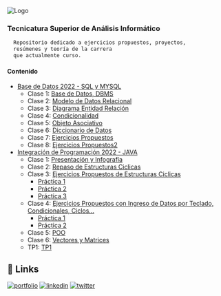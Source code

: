 
![Logo](http://irso.edu.ar/wp-content/uploads/2015/11/logo_normal.png)

### Tecnicatura Superior de Análisis Informático


```bash
  Repositorio dedicado a ejercicios propuestos, proyectos, 
  resúmenes y teoría de la carrera
  que actualmente curso.
```

#### Contenido

 - [Base de Datos 2022 - SQL y MYSQL](https://github.com/JhoannaCRossi/IRSO/tree/master/base_de_datos)
      - Clase 1: [Base de Datos, DBMS](https://github.com/JhoannaCRossi/IRSO/blob/master/base_de_datos/clase1/baseDeDatosClase1.svg)
      - Clase 2: [Modelo de Datos Relacional](https://github.com/JhoannaCRossi/IRSO/blob/master/base_de_datos/clase2/clase2.txt)
      - Clase 3: [Diagrama Entidad Relación](https://github.com/JhoannaCRossi/IRSO/blob/master/base_de_datos/clase3/Clase3.txt)
      - Clase 4: [Condicionalidad](https://github.com/JhoannaCRossi/IRSO/blob/master/base_de_datos/clase4/Clase4.txt)
      - Clase 5: [Objeto Asociativo](https://github.com/JhoannaCRossi/IRSO/blob/master/base_de_datos/clase5/Clase5.txt)
      - Clase 6: [Diccionario de Datos](https://github.com/JhoannaCRossi/IRSO/blob/master/base_de_datos/clase6/Clase6.txt)
      - Clase 7: [Ejercicios Propuestos](https://github.com/JhoannaCRossi/IRSO/tree/master/base_de_datos/clase7)
      - Clase 8: [Ejercicios Propuestos2](https://github.com/JhoannaCRossi/IRSO/tree/master/base_de_datos/clase8)
 - [Integración de Programación 2022 - JAVA](https://github.com/JhoannaCRossi/IRSO/tree/master/integracion_de_programacion)
      - Clase 1: [Presentación y Infografía](https://github.com/JhoannaCRossi/IRSO/tree/master/integracion_de_programacion/ClassFirst/resumeClass1.txt)
      - Clase 2: [Repaso de Estructuras Ciclicas](https://github.com/JhoannaCRossi/IRSO/blob/master/integracion_de_programacion/ClassSecond/resumeClass2.txt)
      - Clase 3: [Ejercicios Propuestos de Estructuras Ciclicas](https://github.com/JhoannaCRossi/IRSO/tree/master/integracion_de_programacion/ClassThree/src)
         - [Práctica 1](https://github.com/JhoannaCRossi/IRSO/tree/master/integracion_de_programacion/ClassThree/src/practice1)
         - [Práctica 2](https://github.com/JhoannaCRossi/IRSO/tree/master/integracion_de_programacion/ClassThree/src/practice2) 
         - [Práctica 3](https://github.com/JhoannaCRossi/IRSO/tree/master/integracion_de_programacion/ClassThree/src/practice3)
      - Clase 4: [Ejercicios Propuestos con Ingreso de Datos por Teclado, Condicionales, Ciclos...](https://github.com/JhoannaCRossi/IRSO/tree/master/integracion_de_programacion/ClassFour/src)
         - [Práctica 1](https://github.com/JhoannaCRossi/IRSO/tree/master/integracion_de_programacion/ClassFour/src/practice1)
         - [Práctica 2](https://github.com/JhoannaCRossi/IRSO/tree/master/integracion_de_programacion/ClassFour/src/practice2) 
      - Clase 5: [POO](https://github.com/JhoannaCRossi/IRSO/blob/master/integracion_de_programacion/ClassFifth/ClassFifthTheoretical.txt)
      - Clase 6: [Vectores y Matrices](https://github.com/JhoannaCRossi/IRSO/blob/master/integracion_de_programacion/ClassSixth)
      - TP1: [TP1](https://github.com/JhoannaCRossi/IRSO/blob/master/integracion_de_programacion/TP1)

## 🔗 Links
[![portfolio](https://img.shields.io/badge/my_portfolio-000?style=for-the-badge&logo=ko-fi&logoColor=white)]()
[![linkedin](https://img.shields.io/badge/linkedin-0A66C2?style=for-the-badge&logo=linkedin&logoColor=white)](https://www.linkedin.com/in/jhoanna-castellanos/)
[![twitter](https://img.shields.io/badge/twitter-1DA1F2?style=for-the-badge&logo=twitter&logoColor=white)](https://twitter.com/JhoaRossi)


